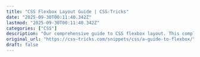 ```yaml
---
title: "CSS Flexbox Layout Guide | CSS-Tricks"
date: "2025-09-30T00:11:40.342Z"
lastmod: "2025-09-30T00:11:40.342Z"
categories: ["CSS"]
description: "Our comprehensive guide to CSS flexbox layout. This complete guide explains everything about flexbox, focusing on all the different possible properties for the parent element (the flex container) and the child elements (the flex items). It also includes history, demos, patterns, and a browser support chart."
original_url: "https://css-tricks.com/snippets/css/a-guide-to-flexbox/"
draft: false
---
```

